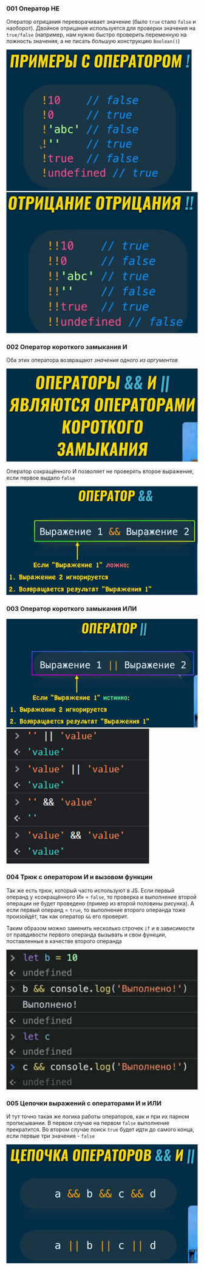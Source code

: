 ### 001 Оператор НЕ

Оператор отрицания переворачивает значение (было `true` стало `false` и наоборот). Двойное отрицание используется для проверки значения на `true/false` (например, нам нужно быстро проверить переменную на ложность значения, а не писать большую конструкцию `Boolean()`)

![](_png/c66c5b984359f773e863723c0fed20a4.png)![](_png/f7a609c6cdd99ffd02edaeeb76317078.png)

### 002 Оператор короткого замыкания И

Оба этих оператора возвращают _значения одного из аргументов_

![](_png/d22ec527f80d42bd8092d3f6d0e6ca2e.png)

Оператор сокращённого И позволяет не проверять второе выражение, если первое выдало `false`

![](_png/fd4d870e72459c18db9b76579be6070c.png)

### 003 Оператор короткого замыкания ИЛИ

![](_png/9ad24b88221798145d8b69b38acdb00e.png)![](_png/c093cd99e5ac28e0a2a5c403670f43ca.png)

### 004 Трюк с оператором И и вызовом функции

Так же есть трюк, который часто используют в JS. Если первый операнд у «сокращённого И» = `false`, то проверка и выполнение второй операции не будет проведено (пример из второй половины рисунка). А если первый операнд = `true`, то выполнение второго операнда тоже произойдёт, так как оператор `&&` его проверит.

Таким образом можно заменить несколько строчек `if` и в зависимости от правдивости первого операнда вызывать и свои функции, поставленные в качестве второго операнда

![](_png/5f224882631ca76e54cfca2523666d4b.png)

### 005 Цепочки выражений с операторами И и ИЛИ

И тут точно такая же логика работы операторов, как и при их парном прописывании. В первом случае на первом `false` выполнение прекратится. Во втором случае поиск `true` будет идти до самого конца, если первые три значения - `false`

![](_png/767d15e1bb52b82e7a5820dd80e3970e.png)
